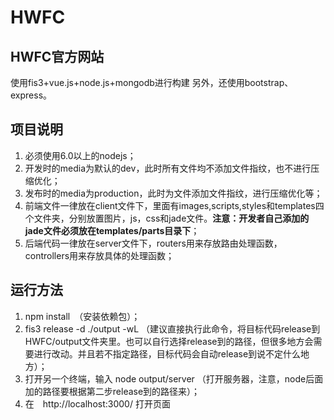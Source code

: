 # HWFC
## HWFC官方网站

使用fis3+vue.js+node.js+mongodb进行构建
另外，还使用bootstrap、express。

## 项目说明
1. 必须使用6.0以上的nodejs；
2. 开发时的media为默认的dev，此时所有文件均不添加文件指纹，也不进行压缩优化；
3. 发布时的media为production，此时为文件添加文件指纹，进行压缩优化等；
4. 前端文件一律放在client文件下，里面有images,scripts,styles和templates四个文件夹，分别放置图片，js，css和jade文件。**注意：开发者自己添加的jade文件必须放在templates/parts目录下**；
5. 后端代码一律放在server文件下，routers用来存放路由处理函数，controllers用来存放具体的处理函数；

## 运行方法
1. npm install　（安装依赖包）；
2. fis3 release -d ./output -wL   （建议直接执行此命令，将目标代码release到HWFC/output文件夹里。也可以自行选择release到的路径，但很多地方会需要进行改动。并且若不指定路径，目标代码会自动release到说不定什么地方）；
3. 打开另一个终端，输入   node output/server    （打开服务器，注意，node后面加的路径要根据第二步release到的路径来）；
4. 在　http://localhost:3000/  打开页面
